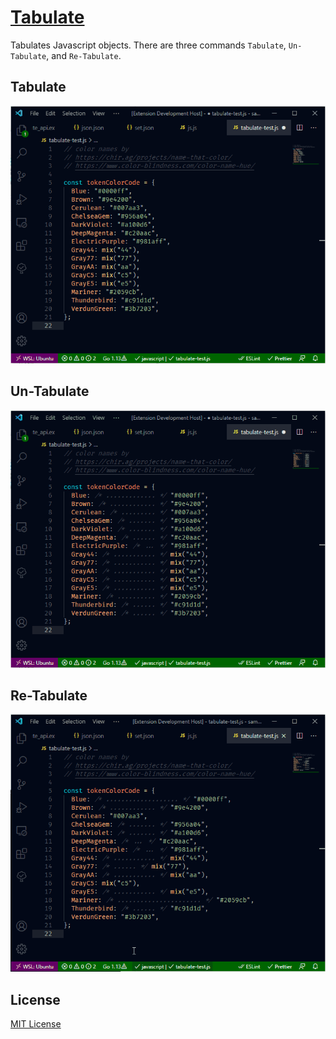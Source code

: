 # [Tabulate](https://marketplace.visualstudio.com/items?itemName=a5hk.tabulate)

Tabulates Javascript objects. There are three commands `Tabulate`, `Un-Tabulate`, and `Re-Tabulate`.

## Tabulate

![Tabulate](demo/tab.gif)

## Un-Tabulate

![Un-Tabulate](demo/untab.gif)

## Re-Tabulate

![Re-Tabulate](demo/retab.gif)

## License

[MIT License](LICENSE)
